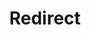 ﻿---
layout: src/layouts/Redirect.astro
title: Redirect
redirect: https://octopus.com/docs/deployments/packages
pubDate:  2023-01-01
navSearch: false
navSitemap: false
navMenu: false
---
